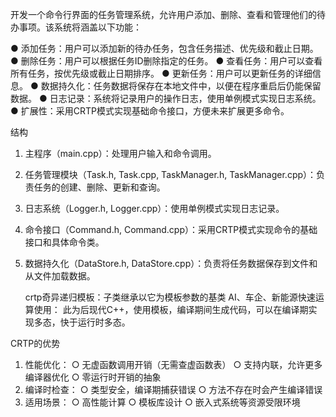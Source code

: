 开发一个命令行界面的任务管理系统，允许用户添加、删除、查看和管理他们的待办事项。该系统将涵盖以下功能：

● 添加任务：用户可以添加新的待办任务，包含任务描述、优先级和截止日期。
● 删除任务：用户可以根据任务ID删除指定的任务。
● 查看任务：用户可以查看所有任务，按优先级或截止日期排序。
● 更新任务：用户可以更新任务的详细信息。
● 数据持久化：任务数据将保存在本地文件中，以便在程序重启后仍能保留数据。
● 日志记录：系统将记录用户的操作日志，使用单例模式实现日志系统。
● 扩展性：采用CRTP模式实现基础命令接口，方便未来扩展更多命令。

结构
1. 主程序（main.cpp）：处理用户输入和命令调用。
2. 任务管理模块（Task.h, Task.cpp, TaskManager.h, TaskManager.cpp）：负责任务的创建、删除、更新和查询。
3. 日志系统（Logger.h, Logger.cpp）：使用单例模式实现日志记录。
4. 命令接口（Command.h, Command.cpp）：采用CRTP模式实现命令的基础接口和具体命令类。
5. 数据持久化（DataStore.h, DataStore.cpp）：负责将任务数据保存到文件和从文件加载数据。

    crtp奇异递归模板：子类继承以它为模板参数的基类
    AI、车企、新能源快速运算使用：
    此为后现代C++，使用模板，编译期间生成代码，可以在编译期实现多态，快于运行时多态。

CRTP的优势
1. 性能优化：
  ○ 无虚函数调用开销（无需查虚函数表）
  ○ 支持内联，允许更多编译器优化
  ○ 零运行时开销的抽象
2. 编译时检查：
  ○ 类型安全，编译期捕获错误
  ○ 方法不存在时会产生编译错误
3. 适用场景：
  ○ 高性能计算
  ○ 模板库设计
  ○ 嵌入式系统等资源受限环境